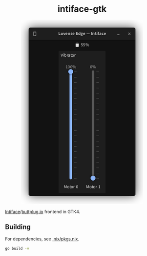<h1 align="center">intiface-gtk</h1>
<p align="center">
<img src=".github/screenshot.png" alt="screenshot" />
</p>

[Intiface][intiface]/[buttplug.io][buttplug.io] frontend in GTK4.

[intiface]:    https://github.com/intiface/intiface-cli-rs
[buttplug.io]: https://buttplug-spec.docs.buttplug.io/

## Building

For dependencies, see [.nix/pkgs.nix](./nix/pkgs.nix).

```sh
go build -v
```
